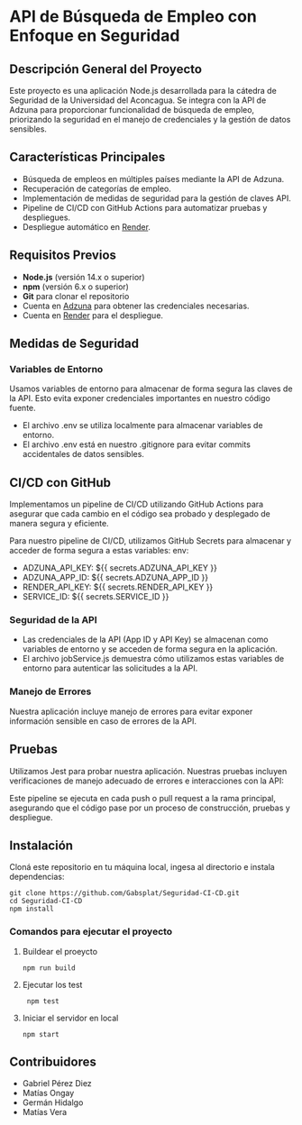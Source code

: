 # API de Búsqueda de Empleo con Enfoque en Seguridad

## Descripción General del Proyecto

Este proyecto es una aplicación Node.js desarrollada para la cátedra de Seguridad de la Universidad del Aconcagua. Se integra con la API de Adzuna para proporcionar funcionalidad de búsqueda de empleo, priorizando la seguridad en el manejo de credenciales y la gestión de datos sensibles.

## Características Principales

- Búsqueda de empleos en múltiples países mediante la API de Adzuna.
- Recuperación de categorías de empleo.
- Implementación de medidas de seguridad para la gestión de claves API.
- Pipeline de CI/CD con GitHub Actions para automatizar pruebas y despliegues.
- Despliegue automático en [Render](https://render.com).

## Requisitos Previos

- **Node.js** (versión 14.x o superior)
- **npm** (versión 6.x o superior)
- **Git** para clonar el repositorio
- Cuenta en [Adzuna](https://developer.adzuna.com/overview) para obtener las credenciales necesarias.
- Cuenta en [Render](https://render.com) para el despliegue.


## Medidas de Seguridad

### Variables de Entorno

Usamos variables de entorno para almacenar de forma segura las claves de la API. Esto evita exponer credenciales importantes en nuestro código fuente.

- El archivo .env se utiliza localmente para almacenar variables de entorno.
- El archivo .env está en nuestro .gitignore para evitar commits accidentales de datos sensibles.


## CI/CD con GitHub

Implementamos un pipeline de CI/CD utilizando GitHub Actions para asegurar que cada cambio en el código sea probado y desplegado de manera segura y eficiente.

Para nuestro pipeline de CI/CD, utilizamos GitHub Secrets para almacenar y acceder de forma segura a estas variables:
env:
- ADZUNA_API_KEY: ${{ secrets.ADZUNA_API_KEY }}
- ADZUNA_APP_ID: ${{ secrets.ADZUNA_APP_ID }}
- RENDER_API_KEY: ${{ secrets.RENDER_API_KEY }}
- SERVICE_ID: ${{ secrets.SERVICE_ID }}


### Seguridad de la API

- Las credenciales de la API (App ID y API Key) se almacenan como variables de entorno y se acceden de forma segura en la aplicación.
- El archivo jobService.js demuestra cómo utilizamos estas variables de entorno para autenticar las solicitudes a la API.


### Manejo de Errores

Nuestra aplicación incluye manejo de errores para evitar exponer información sensible en caso de errores de la API.


## Pruebas

Utilizamos Jest para probar nuestra aplicación. Nuestras pruebas incluyen verificaciones de manejo adecuado de errores e interacciones con la API:


Este pipeline se ejecuta en cada push o pull request a la rama principal, asegurando que el código pase por un proceso de construcción, pruebas y despliegue.

## Instalación

Cloná este repositorio en tu máquina local, ingesa al directorio e instala dependencias:
```
git clone https://github.com/Gabsplat/Seguridad-CI-CD.git
cd Seguridad-CI-CD
npm install
```

### Comandos para ejecutar el proyecto
1. Buildear el proeycto
   
    ```
    npm run build
    ```
3. Ejecutar los test
   
   ```
    npm test
    ```
5. Iniciar el servidor en local
   
    ```
    npm start
    ```

## Contribuidores

- Gabriel Pérez Diez
- Matías Ongay
- Germán Hidalgo
- Matías Vera
